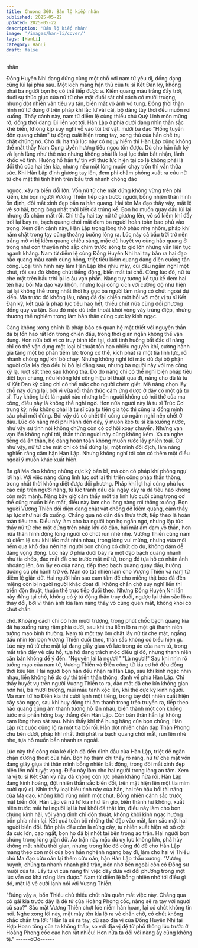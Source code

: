 ```yaml
---
title: Chương 360: Bán lộ kiếp nhân
published: 2025-05-22
updated: 2025-05-22
description: 'Bán lộ kiếp nhân'
image: '/images/han-li/cover/'
tags: [HanLi]
category: HanLi
draft: false
---
```


nhân

Đổng Huyên Nhi đang đứng cùng một chỗ với nam tử yêu dị,
đồng dạng cũng lùi lại phía sau.
Một kích mang hận thù của tu sĩ Kết Đan kỳ, không phải ba người
bọn họ có thể tiếp được a.
Kiếm quang màu trắng đầy trời, dưới sự thúc giục của nữ tử che
mặt đuổi sát chỉ cách có mười trượng, nhưng đột nhiên vân tiêu
vụ tán, biến mất vô ảnh vô tung.
Đồng thời thân hình nữ tử đứng ở trên pháp khí lắc lư vài cài, bộ
dáng tùy thời đều muốn rơi xuống.
Thấy cảnh này, nam tử diễm lệ cùng thiếu chủ Quỷ Linh môn
mừng rỡ, đồng thời đang lùi liền vọt tới.
Hàn Lập ở phía dưới đang nhìn thần sắc khẽ biến, không kịp suy
nghĩ vỗ vào túi trữ vật, mười ba đạo "Hồng tuyến độn quang
châm" tự động xuất hiện trong tay, song thủ của hắn chế trụ chặt
chúng nó.
Cho dù hạ thủ lúc này có nguy hiểm thì Hàn Lập cũng không thể
mắt thấy Nam Cung Uyển hương tiêu ngọc tổn được.
Dù cho hắn ích kỷ và lạnh lùng như thế nào nhưng không phải là
loại lục thân bất nhận, lãnh khốc vô tình. Huống hồ hắn tự tin với
thực lực hiện tại có lẽ không phải là đối thủ của hai tên kia, nhưng
nếu một lòng muốn chạy trốn thì vẫn thừa sức.
Khi Hàn Lập định giương tay lên, đem phi châm phóng xuất ra
cứu nữ tử che mặt thì tình hình trên bầu trời nhanh chóng đảo

ngược, xảy ra biến đổi lớn.
Vốn nữ tử che mặt đứng không vững trên phi kiếm, khi bọn người
Vương Thiền tiếp cận trước người, bỗng nhiên thân hình ổn định,
đôi mắt xinh đẹp bắn ra hàn quang.
Hai tên Ma đạo thấy vậy, mặt lộ vẻ sợ hãi, trong lòng nhất thời
biết đã trúng kế.
Bọn họ muốn quay đầu lùi lại nhưng đã chậm mất rồi.
Chỉ thấy hai tay nữ tử giương lên, vô số kiếm khí đầy trời lại bay
ra, bạch quang chói mắt đem ba người hoàn toàn bao phủ vào
trong.
Xem đến cảnh này, Hàn Lập trong lòng thở phào nhẹ nhõm, pháp
khí nắm chặt trong tay cũng thoáng buông lỏng ra.
Lúc này cả bầu trời trở nên trắng mờ vì bị kiếm quang chiếu sáng,
mặc dù huyết vụ cùng hào quang ở trong như con thuyền nhỏ sắp
chìm trước sóng to gió lớn nhưng vẫn liên tục ngạnh kháng. Nam
tử diễm lệ cùng Đổng Huyên Nhi hai tay bắn ra hai đạo hào
quang màu xanh cùng hồng, triệt tiêu kiếm quang đang điên
cuồng tấn công.
Loại tình hình này làm Hàn Lập khẽ nhíu mày, cúi đầu ngẫm nghĩ
một chút, rồi sau đó không chút tiếng động, biến mất tại chỗ.
Cùng lúc đó, nữ tử che mặt trên bầu trời lại lo âu vạn phần.
Nàng tuy tương kế tựu kế đem hai tên hậu bối Ma đạo vây khốn,
nhưng loại công kích với cường độ như hiện tại lại không thể
trong nhất thời hạ gục ba người làm nàng có chút ngoài dự kiến.
Mà trước đó không lâu, nàng đã đại chiến một hồi với một vị tu sĩ
Kết Đan kỳ, kết quả là pháp lực tiêu hao hết, thiếu chút nữa cùng
đối phương đồng quy vu tận.
Sau đó mặc dù trốn thoát khỏi vòng vây trùng điệp, nhưng thương
thế nghiêm trọng làm bản thân cũng cực kỳ kinh ngạc.

Càng không xong chính là pháp bảo có quan hệ mật thiết với
nguyên thần đã bị tổn hao rất lớn trong chiến đấu, trong thời gian
ngắn không thể vận dụng.
Hơn nữa bởi vì có truy binh tồn tại, dưới tình huống bất đắc dĩ
nàng chỉ có thể vận dụng một loại bí thuật tổn hao nhiều nguyên
khí, cường hành gia tăng một bộ phần tiềm lực trong cơ thể, kích
phát ra một tia linh lực, rồi nhanh chóng ngự khí bỏ chạy.
Nhưng không nghĩ tới mặc dù đại bộ phận người của Ma đạo đều
bị bỏ lại đằng sau, nhưng ba người này với ma công kỳ lạ, rượt
sát theo sau không tha.
Do đo nàng chỉ có thể nghĩ biện pháp tiêu diệt bọn chúng, nếu
không khi công hiệu bí thuật qua đi, nàng cho dù là tu sĩ Kết Đan
kỳ cũng chỉ có thể mặc cho người chém giết.
Mà nàng chọn lấy chỗ này dừng lại, bởi vì vừa rồi thần thức cảm
ứng được ở đây có một gã tu sĩ. Tuy không biết là người nào
nhưng trên người không có hơi thở của ma công, điều này là
không thể nghi ngờ.
Hơn nữa người này là tu sĩ Trúc Cơ trung kỳ, nếu không phải là tu
sĩ của tu tiên gia tộc thì cũng là đồng minh sáu phái mới đúng.
Bởi vậy dù có chết thì cũng có ngẫm nghĩ nên chết ở đâu. Lúc đó
nàng mới phi hành đến đây, ý muốn kéo tu sĩ kia xuống nước,
như vậy sự tình nói không chừng còn có cơ hội xoay chuyển.
Nhưng vạn vạn lần không nghĩ tới, thần thức người này cũng
không kém. Xa xa nghe tiếng đã ẩn thân, bộ dáng hoàn toàn
không muốn rước lấy phiền toái.
Cứ như vậy, nữ tử che mặt chỉ có thể dừng lại, một mình đối địch,
làm nàng nghiến răng căm hận Hàn Lập.
Nhưng không nghĩ tới còn có thêm một điều ngoài ý muốn khác
xuất hiện.

Ba gã Ma đạo không những cực kỳ bền bỉ, mà còn có pháp khí
phòng ngự lợi hại. Với việc nàng dùng linh lực sót lại thi triển
công pháp thần thông, trong nhất thời không diệt được đối
phương.
Pháp khí lợi hại cùng phù lục cao cấp trên người nàng, từ lúc
tranh đấu dài ngày xảy ra đã tiêu hao không còn một mảnh.
Nàng bây giờ cảm thấy một tia linh lực cuối cùng trong cơ thể
cũng muốn biến mất, điều này làm cho lòng nàng rơi thẳng
xuống.
Bọn người Vương Thiền đối diện đang chật vật chống đỡ kiếm
quang, cảm thấy áp lực như núi đè xuống.
Chẳng qua nó dần dần thưa thớt, tiếp theo là hoàn toàn tiêu tan.
Điều này làm cho ba người bọn họ ngẩn ngơ, nhưng lập tức thấy
nữ tử che mặt đứng trên pháp khí đờ đẫn, hai mắt ảm đạm vô
thần, hơn nữa thân hình động lòng người có chút run nhè nhẹ.
Vương Thiền cùng nam tử diễm lệ sau khi liếc mắt nhìn nhau,
trong lòng vui mừng, nhưng vừa mới nếm qua khổ đau nên hai
người bọn chúng có chút do dự, không dám dễ dàng vọng động.
Lúc này ở phía dưới bay ra một đạo bạch quang nhanh như tia
chớp, đảo mắt đã che trước mặt nữ tử, trong đó tựa hồ có nhân
ảnh nhoáng lên, ôm lấy eo của nàng, tiếp theo bạch quang quay
đầu, hướng đường cũ phi hành trở về.
Màn đó tất nhiên làm cho Vương Thiền và nam tử diễm lệ giận
dữ.
Hai người hắn sao cam tâm để cho miếng thịt béo đã đến miệng
còn bị người người khác đoạt đi. Không chần chờ suy nghĩ liền thi
triển độn thuật, thuận thế trực tiếp đuổi theo.
Nhưng Đổng Huyên Nhi lần này đứng tại chỗ, không có ý tứ động
thân truy đuổi, ngược lại thần sắc lộ ra thay đổi, bởi vì thân ảnh
kia làm nàng thấy vô cùng quen mắt, không khỏi có chút chần

chờ.
Khoảng cách chỉ có hơn mười trượng, trong phút chốc bạch
quang kia đã hạ xuống rừng rậm phía dưới, sau khi thu liễm lộ ra
một gã thanh niên tướng mạo bình thường.
Nam tử một tay ôm chặt lấy nữ tử che mặt, ngẩng đầu nhìn lên
bọn Vương Thiền đuổi theo, thần sắc không có biểu hiện gì.
Lúc này nữ tử che mặt lại đang giãy giụa vô lực trong áo của nam
tử, trong mắt tràn đầy vẻ xấu hổ, tựa hồ đang trách móc điều gì
đó, nhưng thanh niên căn bản không để ý đến.
"Nguyên lai là ngươi!"
"Là ngươi!"
Sau khi nhìn rõ tướng mạo của nam tử, Vương Thiền và Điền
công tử kia cơ hồ đều đồng thời kêu lên.
Hai người bọn hắn đều nhận ra Hàn Lập, sau khi kinh ngạc nhìn
nhau, liền không hề do dự thi triển thần thông, đánh về phía Hàn
Lập.
Chỉ thấy huyết vụ trên người Vương Thiền to ra, đảo mắt đã che
kín không gian hơn hai, ba mươi trượng, mùi máu tanh xộc lên,
khí thế cực kỳ kinh người.
Mà nam tử họ Điền kia thì cười lạnh một tiếng, trong tay đột nhiên
xuất hiện cây sáo ngọc, sau khi huy động thì âm thanh trong trẻo
truyền ra, tiếp theo hào quang cùng âm thanh tương hỗ lẫn nhau,
biến thành một con khổng tước mà phấn hồng bay thẳng đến Hàn
Lập. Còn bản thân hắn lại không cam lòng theo sát sau.
Nhìn thấy khí thế hung hăng của bọn chúng, Hàn Lập rút cuộc
cũng lộ ra một tia bối rối.
Hắn đột nhiên chân đạp Thần Phong chu bên dưới, pháp khí nhất
thời phát ra bạch quang chói mắt, run lên nhè nhẹ, tựa hồ muốn
bắn nhanh ra ngoài.

Lúc này thế công của kẻ địch đã đến đỉnh đầu của Hàn Lập, triệt
để ngăn chặn đường thoát của hắn. Bọn họ thậm chí thấy rõ
ràng, nữ tử che mặt vốn đang giãy giụa thì thân mình bỗng nhiên
bất động, trong đôi mắt xinh đẹp hiện lên nỗi tuyệt vọng.
Điều này làm cho hai người trong lòng an tâm. Xem ra vị tu sĩ Kết
Đan kỳ này đã không còn lực phản kháng nữa rồi.
Hàn Lập đang kinh hoảng, đột nhiên thần sắc biến đổi, trên mặt
hiện lên một tia mỉm cười quỷ dị.
Nhìn thấy loại biểu tình này của hắn, hai tên hậu bối tài năng của
Ma đạo, không khỏi rùng mình một chút.
Bỗng nhiên cảnh sắc trước mặt biến đổi, Hàn Lập và nữ tử kia
như làn gió, biến thành hư không, xuất hiện trước mắt hai người
lại là hai khối đá thật lớn, điều này làm cho bọn chúng kinh hãi,
vội vàng đình chỉ độn thuật, không khỏi kinh ngạc hướng bốn phía
nhìn lại.
Kết quả toàn bộ những thứ đập vào mắt, làm sắc mặt hai người
biến đổi.
Bốn phía đâu còn là rừng cây, tự nhiên xuất hiện vô số cột đá cực
lớn, cao ngất, bọn họ đã bị nhốt tại bên trong ảo trận.
Hai người bọn chúng trong lòng giận dữ.
Ảo trận này mặc dù uy lực không lớn, phá hủy không mất nhiều
thời gian, nhưng trong lúc đó cũng đủ để cho Hàn Lập mang theo
con mồi của bọn hắn nghênh ngang bay đi, làm cho hai vị Thiếu
chủ Ma đạo cừu oán lại thêm cừu oán, hận Hàn Lập thấu xương.
"Vương huynh, chúng ta nhanh nhanh phá trận, nên nhớ bên
ngoài còn có Đổng sư muội của ta. Lấy tu vi của nàng thì việc dây
dưa với đối phương trong một lúc vẫn có khả năng làm được."
Nam tử diễm lệ bỗng nhiên nhớ tới điều gì đó, mặt lộ vẻ cười lạnh
nói với Vương Thiền.

"Đúng vậy a, bổn Thiếu chủ thiếu chút nữa quên mất việc này.
Chẳng qua cô gái kia trước đây là đệ tử của Hoàng Phong cốc,
nàng sẽ ra tay với người cũ sao?" Sắc mặt Vương Thiền chợt lóe
niềm hân hoan, lại có chút không tin nói.
Nghe xong lời này, mặt mày tên kia lộ ra vẻ chần chờ, có chút
không chắc chắn trả lời:
"Hẳn là sẽ ra tay, dù sao địa vị của Đổng Huyên Nhi tại Hợp Hoan
tông của ta không thấp, so với địa vị đệ tử phổ thông lúc trước ở
Hoàng Phong cốc cao hơn rất nhiều! Hơn nữa ta đối với nàng ấy
cũng không tệ."
------oOo------
